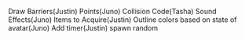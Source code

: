 Draw Barriers(Justin)
Points(Juno)
Collision Code(Tasha)
Sound Effects(Juno)
Items to Acquire(Justin)
Outline colors based on state of avatar(Juno)
Add timer(Justin)
spawn random
